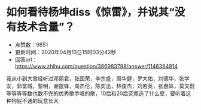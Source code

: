 # 如何看待杨坤diss《惊雷》，并说其“没有技术含量”？
- 点赞数：9851
- 更新时间：2020年04月13日15时03分42秒
- 回答url：https://www.zhihu.com/question/386983798/answer/1146384914
<body>
 <p data-pid="ZKMxl-4k">我从小到大曾经听过邓丽君，张国荣，李宗盛，周华健，罗大佑，刘德华，张学友，郭富城，黎明，谢霆锋，周杰伦，陈奕迅，林俊杰，刘若英，张惠妹，莫文蔚等等等等数也数不完的优秀歌手唱的歌，10后和20后究竟造了什么孽，要听着这种狗屁不通的玩意长大</p>
</body>